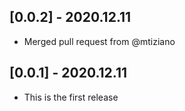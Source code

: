 ## [0.0.2] - 2020.12.11

* Merged pull request from @mtiziano

## [0.0.1] - 2020.12.11

* This is the first release
